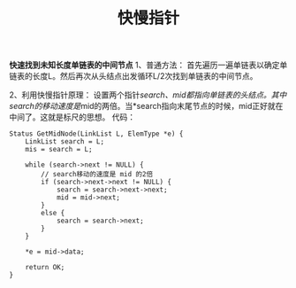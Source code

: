 ﻿---
title: 快慢指针 
categories: 
- 数据结构
tags: 
- 数据结构
---
**快速找到未知长度单链表的中间节点**
1、普通方法： 首先遍历一遍单链表以确定单链表的长度L。然后再次从头结点出发循环L/2次找到单链表的中间节点。

2、利用快慢指针原理： 设置两个指针*search、*mid都指向单链表的头结点。其中*search的移动速度是*mid的两倍。当*search指向末尾节点的时候，mid正好就在中间了。这就是标尺的思想。
代码：
```
Status GetMidNode(LinkList L, ElemType *e) {
	LinkList search = L;
	mis = search = L;
	
	while (search->next != NULL) {
		// search移动的速度是 mid 的2倍
		if (search->next->next != NULL) {
			search = search->next->next;
			mid = mid->next;
		}
		else {
			search = search->next;
		}
	}
	
	*e = mid->data;
	
	return OK;
}
```
